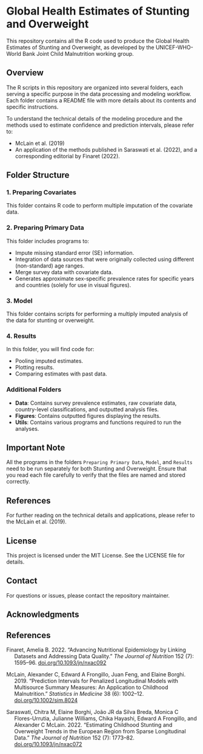 
# Global Health Estimates of Stunting and Overweight

This repository contains all the R code used to produce the Global
Health Estimates of Stunting and Overweight, as developed by the
UNICEF-WHO-World Bank Joint Child Malnutrition working group.

## Overview

The R scripts in this repository are organized into several folders,
each serving a specific purpose in the data processing and modeling
workflow. Each folder contains a README file with more details about its
contents and specific instructions.

To understand the technical details of the modeling procedure and the
methods used to estimate confidence and prediction intervals, please
refer to:

- McLain et al. (2019)
- An application of the methods published in Saraswati et al. (2022), and
a corresponding editorial by Finaret (2022).

## Folder Structure

### 1. Preparing Covariates

This folder contains R code to perform multiple imputation of the
covariate data.

### 2. Preparing Primary Data

This folder includes programs to:

- Impute missing standard error (SE) information.
- Integration of data sources that were originally collected using different 
(non-standard) age ranges.
- Merge survey data with covariate data.
- Generates approximate sex-specific prevalence rates for specific years 
and countries (solely for use in visual figures).

### 3. Model

This folder contains scripts for performing a multiply imputed analysis
of the data for stunting or overweight.

### 4. Results

In this folder, you will find code for: 

- Pooling imputed estimates. 
- Plotting results. 
- Comparing estimates with past data.

### Additional Folders

- **Data**: Contains survey prevalence estimates, raw covariate data,
  country-level classifications, and outputted analysis files.
- **Figures**: Contains outputted figures displaying the results.
- **Utils**: Contains various programs and functions required to run the
  analyses.

## Important Note

All the programs in the folders `Preparing Primary Data`, `Model`, and
`Results` need to be run separately for both Stunting and Overweight.
Ensure that you read each file carefully to verify that the files are
named and stored correctly.

## References

For further reading on the technical details and applications, please
refer to the McLain et al. (2019).

## License

This project is licensed under the MIT License. See the LICENSE file for
details.

## Contact

For questions or issues, please contact the repository maintainer.

## Acknowledgments

## References

<div id="refs" class="references csl-bib-body hanging-indent">

<div id="ref-FINARET20221595" class="csl-entry">

Finaret, Amelia B. 2022. “Advancing Nutritional Epidemiology by Linking
Datasets and Addressing Data Quality.” *The Journal of Nutrition* 152
(7): 1595–96. <a href="https://doi.org/10.1093/jn/nxac092">doi.org/10.1093/jn/nxac092</a>

</div>

<div id="ref-McLetal19" class="csl-entry">

McLain, Alexander C, Edward A Frongillo, Juan Feng, and Elaine Borghi.
2019. “Prediction Intervals for Penalized Longitudinal Models with
Multisource Summary Measures: An Application to Childhood Malnutrition.”
*Statistics in Medicine* 38 (6): 1002–12. <a href="https://doi.org/10.1002/sim.8024">doi.org/10.1002/sim.8024</a>

</div>

<div id="ref-Saretal22" class="csl-entry">

Saraswati, Chitra M, Elaine Borghi, João JR da Silva Breda, Monica C
Flores-Urrutia, Julianne Williams, Chika Hayashi, Edward A Frongillo,
and Alexander C McLain. 2022. “Estimating Childhood Stunting and
Overweight Trends in the European Region from Sparse Longitudinal Data.”
*The Journal of Nutrition* 152 (7): 1773–82. <a href="https://doi.org/10.1093/jn/nxac072">doi.org/10.1093/jn/nxac072</a>

</div>

</div>
